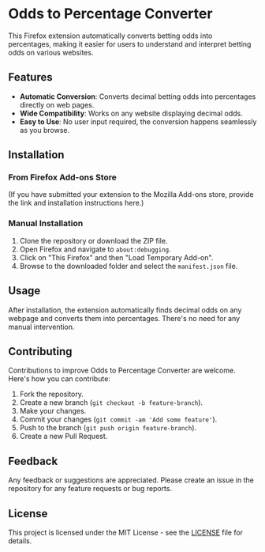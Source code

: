 # Odds to Percentage Converter

This Firefox extension automatically converts betting odds into percentages, making it easier for users to understand and interpret betting odds on various websites.

## Features

- **Automatic Conversion**: Converts decimal betting odds into percentages directly on web pages.
- **Wide Compatibility**: Works on any website displaying decimal odds.
- **Easy to Use**: No user input required, the conversion happens seamlessly as you browse.

## Installation

### From Firefox Add-ons Store
(If you have submitted your extension to the Mozilla Add-ons store, provide the link and installation instructions here.)

### Manual Installation
1. Clone the repository or download the ZIP file.
2. Open Firefox and navigate to `about:debugging`.
3. Click on "This Firefox" and then "Load Temporary Add-on".
4. Browse to the downloaded folder and select the `manifest.json` file.

## Usage

After installation, the extension automatically finds decimal odds on any webpage and converts them into percentages. There's no need for any manual intervention.

## Contributing

Contributions to improve Odds to Percentage Converter are welcome. Here's how you can contribute:

1. Fork the repository.
2. Create a new branch (`git checkout -b feature-branch`).
3. Make your changes.
4. Commit your changes (`git commit -am 'Add some feature'`).
5. Push to the branch (`git push origin feature-branch`).
6. Create a new Pull Request.

## Feedback

Any feedback or suggestions are appreciated. Please create an issue in the repository for any feature requests or bug reports.

## License

This project is licensed under the MIT License - see the [LICENSE](LICENSE) file for details.
